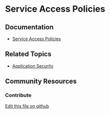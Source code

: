 # Service Access Policies

## Documentation

* [Service Access Policies](https://portal.liferay.dev/docs/7-2/frameworks/-/knowledge_base/f/service-access-policies)

## Related Topics

* [Application Security](https://portal.liferay.dev/docs/7-2/frameworks/-/knowledge_base/f/application-security)

## Community Resources


### Contribute

[Edit this file on github](https://github.com/olafk/controlpanel-documentation-docs/blob/master/md/72en/com_liferay_portal_security_service_access_policy_web_portlet_SAPPortlet.md)
